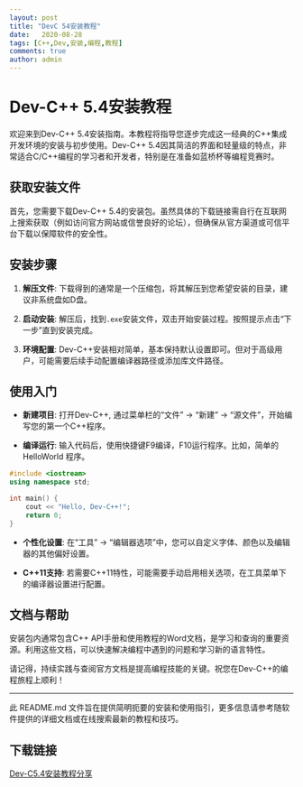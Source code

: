 ```yaml
---
layout: post
title: "DevC 54安装教程"
date:   2020-08-28
tags: [C++,Dev,安装,编程,教程]
comments: true
author: admin
---
```

# Dev-C++ 5.4安装教程

欢迎来到Dev-C++ 5.4安装指南。本教程将指导您逐步完成这一经典的C++集成开发环境的安装与初步使用。Dev-C++ 5.4因其简洁的界面和轻量级的特点，非常适合C/C++编程的学习者和开发者，特别是在准备如蓝桥杯等编程竞赛时。

## 获取安装文件

首先，您需要下载Dev-C++ 5.4的安装包。虽然具体的下载链接需自行在互联网上搜索获取（例如访问官方网站或信誉良好的论坛），但确保从官方渠道或可信平台下载以保障软件的安全性。

## 安装步骤

1. **解压文件**: 下载得到的通常是一个压缩包，将其解压到您希望安装的目录，建议非系统盘如D盘。
   
2. **启动安装**: 解压后，找到`.exe`安装文件，双击开始安装过程。按照提示点击“下一步”直到安装完成。

3. **环境配置**: Dev-C++安装相对简单，基本保持默认设置即可。但对于高级用户，可能需要后续手动配置编译器路径或添加库文件路径。

## 使用入门

- **新建项目**: 打开Dev-C++, 通过菜单栏的“文件” -> “新建” -> “源文件”，开始编写您的第一个C++程序。
  
- **编译运行**: 输入代码后，使用快捷键F9编译，F10运行程序。比如，简单的 HelloWorld 程序。
  
```cpp
#include <iostream>
using namespace std;

int main() {
    cout << "Hello, Dev-C++!";
    return 0;
}
```

- **个性化设置**: 在“工具” -> “编辑器选项”中，您可以自定义字体、颜色以及编辑器的其他偏好设置。

- **C++11支持**: 若需要C++11特性，可能需要手动启用相关选项，在工具菜单下的编译器设置进行配置。

## 文档与帮助

安装包内通常包含C++ API手册和使用教程的Word文档，是学习和查询的重要资源。利用这些文档，可以快速解决编程中遇到的问题和学习新的语言特性。

请记得，持续实践与查阅官方文档是提高编程技能的关键。祝您在Dev-C++的编程旅程上顺利！

---

此 README.md 文件旨在提供简明扼要的安装和使用指引，更多信息请参考随软件提供的详细文档或在线搜索最新的教程和技巧。

## 下载链接

[Dev-C5.4安装教程分享](https://pan.quark.cn/s/9a6b5e005ba5)